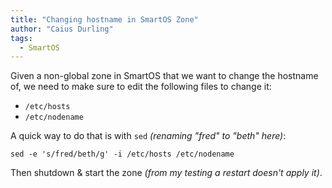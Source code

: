 ```yaml
---
title: "Changing hostname in SmartOS Zone"
author: "Caius Durling"
tags:
  - SmartOS
---
```


Given a non-global zone in SmartOS that we want to change the hostname of, we need to make sure to edit the following files to change it:

* `/etc/hosts`
* `/etc/nodename`

A quick way to do that is with `sed` *(renaming "fred" to "beth" here)*:

```shell
sed -e 's/fred/beth/g' -i /etc/hosts /etc/nodename
```

Then shutdown & start the zone *(from my testing a restart doesn't apply it)*.
